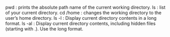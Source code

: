 pwd : prints the absolute path name of the current working directory.
ls : list of your current directory.
cd /home : changes the working directory to the user’s home directory.
ls -l : Display current directory contents in a long format.
ls -al : Display current directory contents, including hidden files (starting with .). Use the long format.
